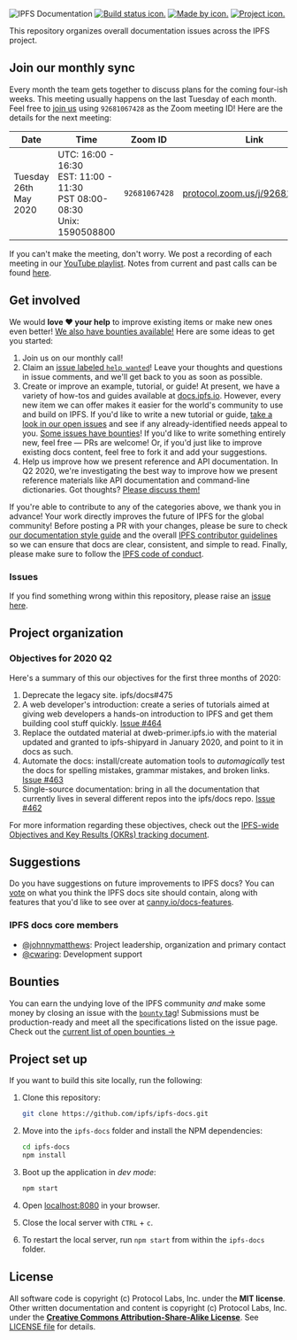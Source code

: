 ![IPFS Documentation](https://raw.githubusercontent.com/ipfs/docs/master/ipfs-docs-header.png 'IPFS Documentation')
[![Build status icon.](https://img.shields.io/circleci/project/github/ipfs/docs/master.svg?style=flat-square)](https://circleci.com/gh/ipfs/docs)
[![Made by icon.](https://img.shields.io/badge/made%20by-Protocol%20Labs-blue.svg?style=flat-square)](https://protocol.ai/)
[![Project icon.](https://img.shields.io/badge/project-IPFS-blue.svg?style=flat-square)](http://ipfs.io/)

This repository organizes overall documentation issues across the IPFS project.

## Join our monthly sync

Every month the team gets together to discuss plans for the coming four-ish weeks. This meeting usually happens on the last Tuesday of each month. Feel free to [join us](https://protocol.zoom.us/j/92681067428) using `92681067428` as the Zoom meeting ID! Here are the details for the next meeting:

| Date                  | Time                                                                            | Zoom ID       | Link                                                                     | Notes                                                                                                                                                                                         |
| --------------------- | ------------------------------------------------------------------------------- | ------------- | ------------------------------------------------------------------------ | --------------------------------------------------------------------------------------------------------------------------------------------------------------------------------------------- |
| Tuesday 26th May 2020 | UTC: 16:00 - 16:30<br>EST: 11:00 - 11:30<br>PST 08:00-08:30<br>Unix: 1590508800 | `92681067428` | [protocol.zoom.us/j/92681067428](https://protocol.zoom.us/j/92681067428) | [Meeting notes](https://www.google.com/url?q=https://docs.google.com/document/d/1EOD-pJi4GvRmGi9HHocgVV8uVHMFIZlyVgJDkvC3DQ4/edit&sa=D&ust=1563045367944000&usg=AOvVaw1PXuFUmNdcfz8M0oJjv1dP) |

If you can't make the meeting, don't worry. We post a recording of each meeting in our [YouTube playlist](https://www.youtube.com/playlist?list=PLuhRWgmPaHtRnfsVYI2LbVS03BRX7TcXq). Notes from current and past calls can be found [here](https://www.google.com/url?q=https://docs.google.com/document/d/1EOD-pJi4GvRmGi9HHocgVV8uVHMFIZlyVgJDkvC3DQ4/edit&sa=D&ust=1563045367944000&usg=AOvVaw1PXuFUmNdcfz8M0oJjv1dP).

## Get involved

We would **love ❤️ your help** to improve existing items or make new ones even better! [We also have bounties available!](https://github.com/ipfs/devgrants/projects/1) Here are some ideas to get you started:

1. Join us on our monthly call!
2. Claim an [issue labeled `help wanted`](https://github.com/ipfs/docs/labels/help%20wanted)! Leave your thoughts and questions in issue comments, and we'll get back to you as soon as possible.
3. Create or improve an example, tutorial, or guide! At present, we have a variety of how-tos and guides available at [docs.ipfs.io](https://docs.ipfs.io). However, every new item we can offer makes it easier for the world's community to use and build on IPFS. If you'd like to write a new tutorial or guide, [take a look in our open issues](https://github.com/ipfs/docs/issues?q=is%3Aissue+is%3Aopen+label%3A%22Category%3A+Content%22) and see if any already-identified needs appeal to you. [Some issues have bounties](https://github.com/ipfs/docs/labels/bounty)! If you'd like to write something entirely new, feel free — PRs are welcome! Or, if you'd just like to improve existing docs content, feel free to fork it and add your suggestions.
4. Help us improve how we present reference and API documentation. In Q2 2020, we're investigating the best way to improve how we present reference materials like API documentation and command-line dictionaries. Got thoughts? [Please discuss them!](https://github.com/ipfs/docs/issues/393)

If you're able to contribute to any of the categories above, we thank you in advance! Your work directly improves the future of IPFS for the global community! Before posting a PR with your changes, please be sure to check [our documentation style guide](https://github.com/ipfs/community/blob/master/DOCS_STYLEGUIDE.md) and the overall [IPFS contributor guidelines](https://github.com/ipfs/community/blob/master/CONTRIBUTING.md) so we can ensure that docs are clear, consistent, and simple to read. Finally, please make sure to follow the [IPFS code of conduct](https://github.com/ipfs/community/blob/master/code-of-conduct.md).

### Issues

If you find something wrong within this repository, please raise an [issue here](https://github.com/ipfs/docs/issues).

## Project organization

### Objectives for 2020 Q2

Here's a summary of this our objectives for the first three months of 2020:

1. Deprecate the legacy site. ipfs/docs#475
2. A web developer's introduction: create a series of tutorials aimed at giving web developers a hands-on introduction to IPFS and get them building cool stuff quickly. [Issue #464](https://github.com/ipfs/docs/issues/464)
3. Replace the outdated material at dweb-primer.ipfs.io with the material updated and granted to ipfs-shipyard in January 2020, and point to it in docs as such.
4. Automate the docs: install/create automation tools to _automagically_ test the docs for spelling mistakes, grammar mistakes, and broken links. [Issue #463](https://github.com/ipfs/docs/issues/463)
5. Single-source documentation: bring in all the documentation that currently lives in several different repos into the ipfs/docs repo. [Issue #462](https://github.com/ipfs/docs/issues/462)

For more information regarding these objectives, check out the [IPFS-wide Objectives and Key Results (OKRs) tracking document](https://docs.google.com/spreadsheets/d/1YTnvQ75v0jCuumOM9CPhx0BZHhJzZGy2u2ydU-rPh2w/edit#gid=2033312819).

## Suggestions

Do you have suggestions on future improvements to IPFS docs? You can [vote](https://ipfs.canny.io/docs-features) on what you think the IPFS docs site should contain, along with features that you'd like to see over at [canny.io/docs-features](https://ipfs.canny.io/docs-features).

### IPFS docs core members

- [@johnnymatthews](https://github.com/johnnymatthews): Project leadership, organization and primary contact
- [@cwaring](https://github.com/cwaring): Development support

## Bounties

You can earn the undying love of the IPFS community _and_ make some money by closing an issue with the [`bounty` tag](https://github.com/ipfs/docs/issues?q=is%3Aopen+is%3Aissue+label%3Abounty)! Submissions must be production-ready and meet all the specifications listed on the issue page. Check out the [current list of open bounties →](https://github.com/ipfs/devgrants/projects/1)

## Project set up

If you want to build this site locally, run the following:

1. Clone this repository:

   ```bash
   git clone https://github.com/ipfs/ipfs-docs.git
   ```

1. Move into the `ipfs-docs` folder and install the NPM dependencies:

   ```bash
   cd ipfs-docs
   npm install
   ```

1. Boot up the application in _dev mode_:

   ```bash
   npm start
   ```

1. Open [localhost:8080](http://localhost:8080) in your browser.
1. Close the local server with `CTRL` + `c`.
1. To restart the local server, run `npm start` from within the `ipfs-docs` folder.

## License

All software code is copyright (c) Protocol Labs, Inc. under the **MIT license**. Other written documentation and content is copyright (c) Protocol Labs, Inc. under the [**Creative Commons Attribution-Share-Alike License**](https://creativecommons.org/licenses/by/4.0/). See [LICENSE file](./LICENSE) for details.
